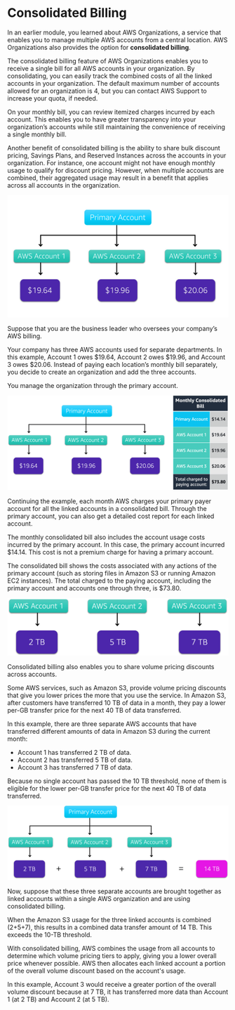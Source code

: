 # Consolidated Billing

In an earlier module, you learned about AWS Organizations, a service that enables you to manage multiple AWS accounts from a central location. AWS Organizations also provides the option for **consolidated billing**.

The consolidated billing feature of AWS Organizations enables you to receive a single bill for all AWS accounts in your organization. By consolidating, you can easily track the combined costs of all the linked accounts in your organization. The default maximum number of accounts allowed for an organization is 4, but you can contact AWS Support to increase your quota, if needed.

On your monthly bill, you can review itemized charges incurred by each account. This enables you to have greater transparency into your organization’s accounts while still maintaining the convenience of receiving a single monthly bill.

Another benefit of consolidated billing is the ability to share bulk discount pricing, Savings Plans, and Reserved Instances across the accounts in your organization. For instance, one account might not have enough monthly usage to qualify for discount pricing. However, when multiple accounts are combined, their aggregated usage may result in a benefit that applies across all accounts in the organization.

![Alt text](4kPDtglggOUOJ-p4_n_FMIV9Ltf50FVhc.png)

Suppose that you are the business leader who oversees your company’s AWS billing.

Your company has three AWS accounts used for separate departments. In this example, Account 1 owes $19.64, Account 2 owes $19.96, and Account 3 owes $20.06. Instead of paying each location’s monthly bill separately, you decide to create an organization and add the three accounts.

You manage the organization through the primary account.


![Alt text](QyOVd0NJ26UZXrQg_jH79KVaz8BCgDsQ9.png)

Continuing the example, each month AWS charges your primary payer account for all the linked accounts in a consolidated bill. Through the primary account, you can also get a detailed cost report for each linked account.

The monthly consolidated bill also includes the account usage costs incurred by the primary account. In this case, the primary account incurred $14.14. This cost is not a premium charge for having a primary account.

The consolidated bill shows the costs associated with any actions of the primary account (such as storing files in Amazon S3 or running Amazon EC2 instances). The total charged to the paying account, including the primary account and accounts one through three, is $73.80.

![Alt text](w5pGGuT4ekpmmUAb_rFlBeqGAW7Kc09C2.png)

Consolidated billing also enables you to share volume pricing discounts across accounts.

Some AWS services, such as Amazon S3, provide volume pricing discounts that give you lower prices the more that you use the service. In Amazon S3, after customers have transferred 10 TB of data in a month, they pay a lower per-GB transfer price for the next 40 TB of data transferred.

In this example, there are three separate AWS accounts that have transferred different amounts of data in Amazon S3 during the current month:

- Account 1 has transferred 2 TB of data.
- Account 2 has transferred 5 TB of data.
- Account 3 has transferred 7 TB of data.

Because no single account has passed the 10 TB threshold, none of them is eligible for the lower per-GB transfer price for the next 40 TB of data transferred.

![Alt text](10rvdth6wGi-8WW__GaQBh4DhXTZBIYP7.png)

Now, suppose that these three separate accounts are brought together as linked accounts within a single AWS organization and are using consolidated billing.

When the Amazon S3 usage for the three linked accounts is combined (2+5+7), this results in a combined data transfer amount of 14 TB. This exceeds the 10-TB threshold.

With consolidated billing, AWS combines the usage from all accounts to determine which volume pricing tiers to apply, giving you a lower overall price whenever possible. AWS then allocates each linked account a portion of the overall volume discount based on the account's usage.

In this example, Account 3 would receive a greater portion of the overall volume discount because at 7 TB, it has transferred more data than Account 1 (at 2 TB) and Account 2 (at 5 TB).